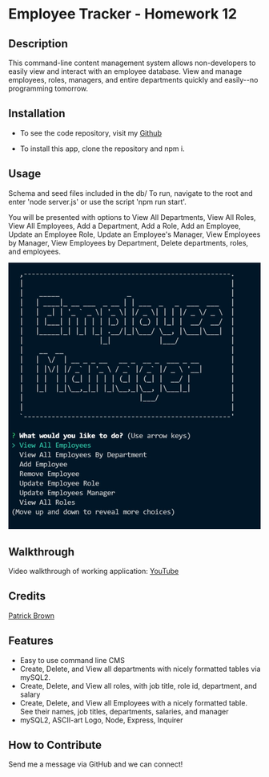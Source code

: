 # Employee Tracker - Homework 12

## Description

This command-line content management system allows non-developers to easily view and interact with an employee database. View and manage employees, roles, managers, and entire departments quickly and easily--no programming tomorrow.

## Installation

- To see the code repository, visit my [Github](https://github.com/patrickbrown-io/sql-employee-tracker)

- To install this app, clone the repository and npm i.

## Usage

Schema and seed files included in the db/
To run, navigate to the root and enter 'node server.js' or use the script 'npm run start'.

You will be presented with options to View All Departments, View All Roles, View All Employees, Add a Department, Add a Role, Add an Employee, Update an Employee Role, Update an Employee's Manager, View Employees by Manager, View Employees by Department, Delete departments, roles, and employees.

![Screenshot of Filled Notes App](./assets/screenshot.jpg)

## Walkthrough

Video walkthrough of working application: [YouTube](https://www.youtube.com/watch?v=0YLjHhShCP8)

## Credits

[Patrick Brown](https://github.com/patrickbrown-io)

## Features

- Easy to use command line CMS
- Create, Delete, and View all departments with nicely formatted tables via mySQL2.
- Create, Delete, and View all roles, with job title, role id, department, and salary
- Create, Delete, and View all Employees with a nicely formatted table. See their names, job titles, departments, salaries, and manager
- mySQL2, ASCII-art Logo, Node, Express, Inquirer

## How to Contribute

Send me a message via GitHub and we can connect!
